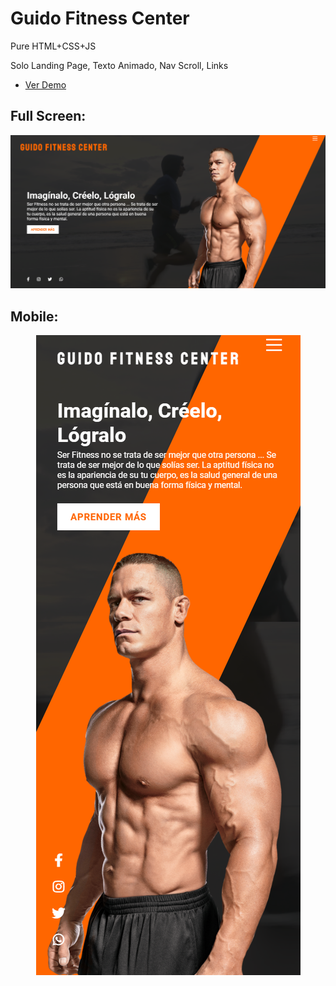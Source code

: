# Guido Fitness Center

Pure HTML+CSS+JS

Solo Landing Page, Texto Animado, Nav Scroll, Links

* [Ver Demo](https://guido-fitness-landing.netlify.app/)


## Full Screen:


<div align="center">
  <img src="https://github.com/GuidoFavara/Fitness-Landing/blob/master/Preview%20Fs.png?raw=true" />
</div>

## Mobile:


<div align="center">
  <img src="https://github.com/GuidoFavara/Fitness-Landing/blob/master/Previw%20Mobile.png?raw=true" />
</div>